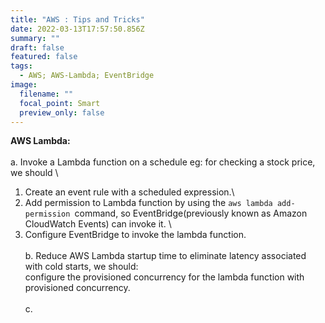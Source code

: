 ```yaml
---
title: "AWS : Tips and Tricks"
date: 2022-03-13T17:57:50.856Z
summary: ""
draft: false
featured: false
tags:
  - AWS; AWS-Lambda; EventBridge
image:
  filename: ""
  focal_point: Smart
  preview_only: false
---
```

**AWS Lambda:**\
\
a. Invoke a Lambda function on a schedule eg: for checking a stock price, we should \
1. Create an event rule with a scheduled expression.\
2. Add permission to Lambda function by using the `aws lambda add-permission `command, so EventBridge(previously known as Amazon CloudWatch Events) can invoke it. \
3. Configure EventBridge to invoke the lambda function. \
\
b. Reduce AWS Lambda startup time to eliminate latency associated with cold starts, we should:\
configure the provisioned concurrency for the lambda function with provisioned concurrency.\
\
c.